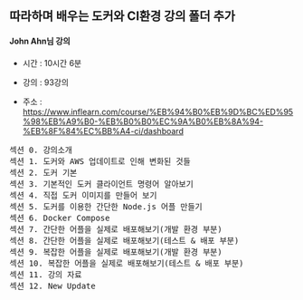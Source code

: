 ## 따라하며 배우는 도커와 CI환경 강의 폴더 추가

#### John Ahn님 강의

* 시간 : 10시간 6분

* 강의 : 93강의

* 주소 : https://www.inflearn.com/course/%EB%94%B0%EB%9D%BC%ED%95%98%EB%A9%B0-%EB%B0%B0%EC%9A%B0%EB%8A%94-%EB%8F%84%EC%BB%A4-ci/dashboard

<pre>
섹션 0. 강의소개
섹션 1. 도커와 AWS 업데이트로 인해 변화된 것들
섹션 2. 도커 기본
섹션 3. 기본적인 도커 클라이언트 명령어 알아보기
섹션 4. 직접 도커 이미지를 만들어 보기
섹션 5. 도커를 이용한 간단한 Node.js 어플 만들기
섹션 6. Docker Compose
섹션 7. 간단한 어플을 실제로 배포해보기(개발 환경 부분)
섹션 8. 간단한 어플을 실제로 배포해보기(테스트 & 배포 부분)
섹션 9. 복잡한 어플을 실제로 배포해보기(개발 환경 부분)
섹션 10. 복잡한 어플을 실제로 배포해보기(테스트 & 배포 부분)
섹션 11. 강의 자료
섹션 12. New Update
</pre>
